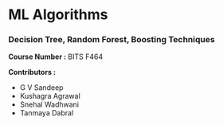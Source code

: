<h1>ML Algorithms</h1>
<h3>Decision Tree, Random Forest, Boosting Techniques</h3>
<b>Course Number :</b> BITS F464

<b>Contributors : </b>
<ul>
<li>G V Sandeep</li>
<li>Kushagra Agrawal</li>
<li>Snehal Wadhwani</li>
<li>Tanmaya Dabral</li>
</ul>


